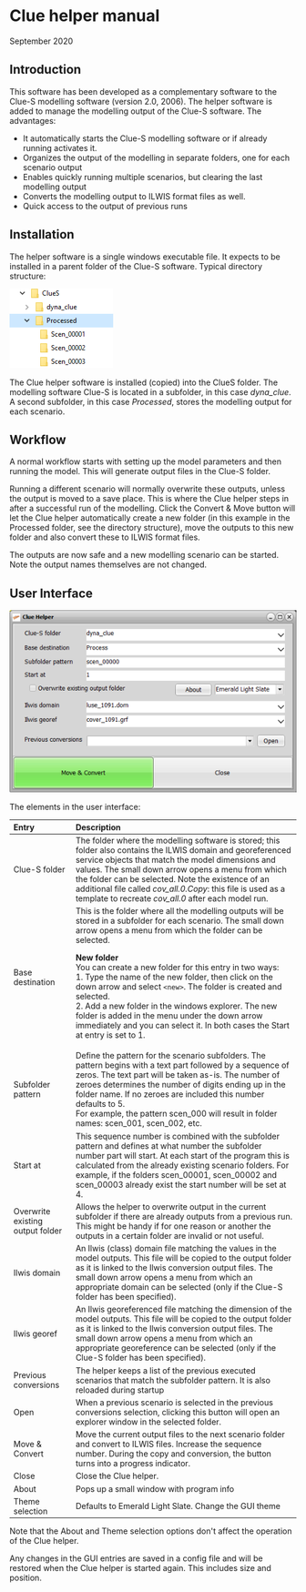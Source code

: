 # Clue helper manual
September 2020

## Introduction
This software has been developed as a complementary software to the Clue-S modelling software (version 2.0, 2006).
The helper software is added to manage the modelling output of the Clue-S software. The advantages:
- It automatically starts the Clue-S modelling software or if already running activates it.
- Organizes the output of the modelling in separate folders, one for each scenario output
- Enables quickly running multiple scenarios, but clearing the last modelling output
- Converts the modelling output to ILWIS format files as well.
- Quick access to the output of previous runs

## Installation
The helper software is a single windows executable file. It expects to be installed in a parent folder of the Clue-S software. Typical directory structure:<p>
![Folderstructure](folder-structure.png)
 
The Clue helper software is installed (copied) into the ClueS folder. The modelling software Clue-S is located in a subfolder, in this case _dyna_clue_.
A second subfolder, in this case _Processed_, stores the modelling output for each scenario.

## Workflow
A normal workflow starts with setting up the model parameters and then running the model. This will generate output files in the Clue-S folder.<p>Running a different scenario will normally overwrite these outputs, unless the output is moved to a save place. This is where the Clue helper steps in after a successful run of the modelling. Click the Convert & Move button will let the Clue helper automatically create a new folder (in this example in the Processed folder, see the directory structure), move the outputs to this new folder and also convert these to ILWIS format files.<p>The outputs are now safe and a new modelling scenario can be started. Note the output names themselves are not changed.

## User Interface
![Cluehelper-GUI](cluehelper-gui.png)
 
The elements in the user interface:

|Entry|Description|
|:-----|:-----------|
|Clue-S folder|The folder where the modelling software is stored; this folder also contains the ILWIS domain and georeferenced service objects that match the model dimensions and values. The small down arrow opens a menu from which the folder can be selected. Note the existence of an additional file called *cov_all.0.Copy*: this file is used as a template to recreate *cov_all.0* after each model run.|
|Base destination|This is the folder where all the modelling outputs will be stored in a subfolder for each scenario. The small down arrow opens a menu from which the folder can be selected.<p><p>**New folder**<br> You can create a new folder for this entry in two ways:<br>1. Type the name of the new folder, then click on the down arrow and select `<new>`. The folder is created and selected.<br>2. Add a new folder in the windows explorer. The new folder is added in the menu under the down arrow immediately and you can select it. In both cases the Start at entry is set to 1.|
|Subfolder pattern|Define the pattern for the scenario subfolders. The pattern begins with a text part followed by a sequence of zeros. The text part will be taken as-is. The number of zeroes determines the number of digits ending up in the folder name. If no zeroes are included this number defaults to 5.<br>For example, the pattern scen_000 will result in folder names: scen_001, scen_002, etc.|
|Start at|This sequence number is combined with the subfolder pattern and defines at what number the subfolder number part will start. At each start of the program this is calculated from the already existing scenario folders. For example, if the folders scen_00001, scen_00002 and scen_00003 already exist the start number will be set at 4.|
|Overwrite existing output folder|Allows the helper to overwrite output in the current subfolder if there are already outputs from a previous run. This might be handy if for one reason or another the outputs in a certain folder are invalid or not useful.|
|Ilwis domain|An Ilwis (class) domain file matching the values in the model outputs. This file will be copied to the output folder as it is linked to the Ilwis conversion output files. The small down arrow opens a menu from which an appropriate domain can be selected (only if the Clue-S folder has been specified).|
|Ilwis georef|An Ilwis georeferenced file matching the dimension of the model outputs. This file will be copied to the output folder as it is linked to the Ilwis conversion output files. The small down arrow opens a menu from which an appropriate georeference can be selected (only if the Clue-S folder has been specified).|
|Previous conversions|The helper keeps a list of the previous executed scenarios that match the subfolder pattern. It is also reloaded during startup|
|Open|When a previous scenario is selected in the previous conversions selection, clicking this button will open an explorer window in the selected folder.|
|Move & Convert|Move the current output files to the next scenario folder and convert to ILWIS files. Increase the sequence number. During the copy and conversion, the button turns into a progress indicator.|
|Close|Close the Clue helper.|
|About|Pops up a small window with program info|
|Theme selection|Defaults to Emerald Light Slate. Change the GUI theme|

Note that the About and Theme selection options don't affect the operation of the Clue helper.<p>Any changes in the GUI entries are saved in a config file and will be restored when the Clue helper is started again. This includes size and position.

